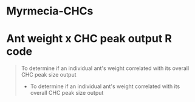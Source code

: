 # Myrmecia-CHCs
> 

# Ant weight x CHC peak output R code
> To determine if an individual ant's weight correlated with its overall CHC peak size output
> + To determine if an individual ant's weight correlated with its overall CHC peak size output
